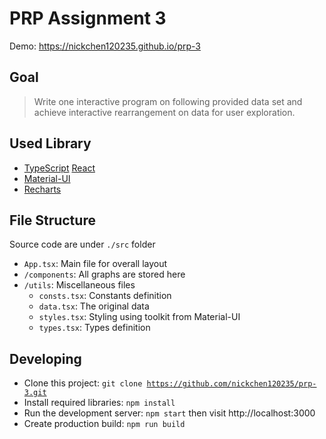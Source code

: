 # PRP Assignment 3
Demo: https://nickchen120235.github.io/prp-3
## Goal
> Write one interactive program on following provided data set and achieve interactive rearrangement on data for user exploration.
## Used Library
- [TypeScript](https://www.typescriptlang.org/) [React](https://reactjs.org/)
- [Material-UI](https://material-ui.com/)
- [Recharts](http://recharts.org/)
## File Structure
Source code are under <code>./src</code> folder
- <code>App.tsx</code>: Main file for overall layout
- <code>/components</code>: All graphs are stored here
- <code>/utils</code>: Miscellaneous files
  - <code>consts.tsx</code>: Constants definition
  - <code>data.tsx</code>: The original data
  - <code>styles.tsx</code>: Styling using toolkit from Material-UI
  - <code>types.tsx</code>: Types definition
## Developing
- Clone this project: <code>git clone https://github.com/nickchen120235/prp-3.git</code>
- Install required libraries: <code>npm install</code>
- Run the development server: <code>npm start</code> then visit http://localhost:3000
- Create production build: <code>npm run build</code>
